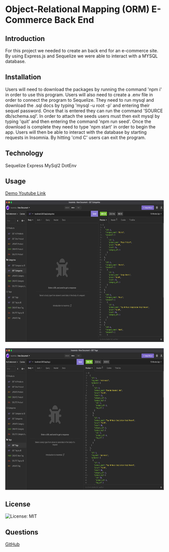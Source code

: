 # Object-Relational Mapping (ORM) E-Commerce Back End

## Introduction 
For this project we needed to create an back end for an e-commerce site. By using Express.js and Sequelize we were able to interact with a MYSQL database. 

## Installation
Users will need to download the packages by running the command 'npm i' in order to use this program. Users will also need to create a .env file in order to connect the program to Sequelize. They need to run mysql and download the .sql docs by typing 'mysql -u root -p' and entering their sequel password. Once that is entered they can run the command 'SOURCE db/schema.sql'. In order to attach the seeds users must then exit mysql by typing 'quit' and then entering the command 'npm run seed'. Once the download is complete they need to type 'npm start' in order to begin the app. Users will then be able to interact with the database by starting requests in Insomnia. By hitting 'cmd C' users can exit the program. 

## Technology
Sequelize
Express
MySql2
DotEnv

## Usage 
[Demo Youtube Link]()

<img src="./Screenshots/Screen%20Shot%202022-05-05%20at%206.49.27%20PM.png" width="800" height="450">
<br>
<br>
<img src="./Screenshots/Screen%20Shot%202022-05-05%20at%206.49.41%20PM.png" width="800" height="450">

## License 

![License: MIT](https://img.shields.io/badge/License-MIT-yellow.svg)

## Questions

[GitHub](https://github.com/hannahcallison)